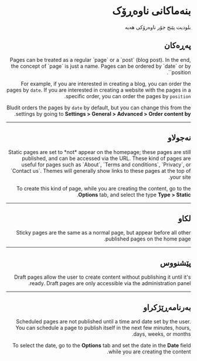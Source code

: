 <div dir="rtl">

# بنەماکانی ناوەڕۆک
<!-- position: 1 -->

بلودیت پێنج جۆر ناوەرۆکی هەیە

<h2 id="pages">پەڕەکان</h2>
Pages can be treated as a regular `page` or a `post` (blog post). In the end, the concept of `page` is just a name. Pages can be ordered by `date` or by `position`.

For example, if you are interested in creating a blog, you can order the pages by `date`. If you are interested in creating a website with the pages in a specific order, you can order the pages by `position`.

Bludit orders the pages by `date` by default, but you can change this from the settings by going to **Settings > General > Advanced > Order content by**.

---

<h2 id="static">نەجولاو</h2>
Static pages are set to *not* appear on the homepage; these pages are still published, and can be accessed via the URL. These kind of pages are useful for pages such as `About`, `Terms and conditions`, `Privacy`, or `Contact us`. Themes will generally show links to these pages at the top of your site.

To create this kind of page, while you are creating the content, go to the **Options** tab, and select the type **Type > Static**.

---

<h2 id="sticky">لکاو</h2>
Sticky pages are the same as a normal page, but appear before all other published pages on the home page.

---

<h2 id="draft">پێشنووس</h2>
Draft pages allow the user to create content without publishing it until it's ready. Draft pages are only accessible via the administration panel.

---

<h2 id="scheduled">بەرنامەڕێژکراو</h2>
Scheduled pages are not published until a time and date set by the user. You can schedule a page to publish itself in the next few minutes, hours, days, weeks, or months.

To select the date, go to the **Options** tab and set the date in the **Date** field while you are creating the content.

</div>
